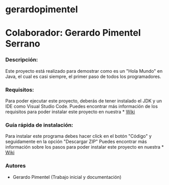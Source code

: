 # gerardopimentel
# Colaborador: Gerardo Pimentel Serrano

### Descripción:

Este proyecto está realizado para demostrar como es
un "Hola Mundo" en Java, el cual es casi siempre, el primer paso de todos los programadores.


### Requisitos:

Para poder ejecutar este proyecto, deberás de tener instalado el JDK y un IDE como Visual Studio Code.
Puedes encontrar más información de los requisitos para poder instalar este proyecto en nuestra * [Wiki](https://github.com/gerardopimentel1/gerardopimentel/wiki)


### Guía rápida de instalación:

Para instalar este programa debes hacer click en el botón "Código" y seguidamente en la opción "Descargar ZIP"
Puedes encontrar más información sobre los pasos para poder instalar este proyecto en nuestra * [Wiki](https://github.com/gerardopimentel1/gerardopimentel/wiki)


### Autores

- Gerardo Pimentel (Trabajo inicial y documentación)
